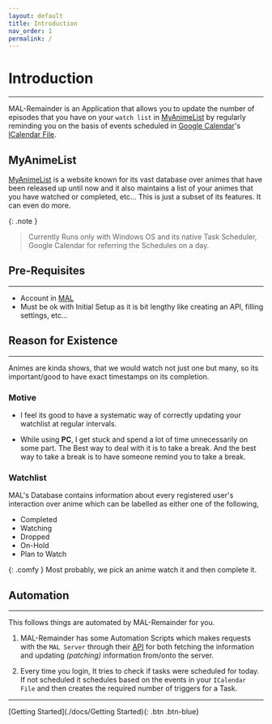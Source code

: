 ```yaml
---
layout: default
title: Introduction
nav_order: 1
permalink: /
---
```

# Introduction
---

MAL-Remainder is an Application that allows you to update the number of episodes that you have on your `watch list` in [MyAnimeList](https://myanimelist.net "MyAnimeList") by regularly reminding you on the basis of events scheduled in [Google Calendar](https://www.google.com/calendar/about/ "Google Calendar")'s [ICalendar File](https://en.wikipedia.org/wiki/ICalendar ".ics file").


## MyAnimeList

[MyAnimeList](https://myanimelist.net "MyAnimeList") is a website known for its vast database over animes that have been released up until now and it also maintains a list of your animes that you have watched or completed, etc... This is just a subset of its features. It can even do more. 

{: .note }

> Currently Runs only with Windows OS and its native Task Scheduler, Google Calendar for referring the Schedules on a day.

## Pre-Requisites
---

-   Account in [MAL](https://myanimelist.net "MyAnimeList")
-   Must be ok with Initial Setup as it is bit lengthy like creating an API, filling settings, etc...


## Reason for Existence
---

Animes are kinda shows, that we would watch not just one but many, so its important/good to have exact timestamps on its completion.


### Motive

-   I feel its good to have a systematic way of correctly updating your watchlist at regular intervals.

-   While using **PC**, I get stuck and spend a lot of time unnecessarily on some part. The Best way to deal with it is to take a break. And the best way to take a break is to have someone remind you to take a break.

### Watchlist

MAL's Database contains information about every registered user's interaction over anime which can be labelled as either one of the following,

-   Completed
-   Watching
-   Dropped
-   On-Hold
-   Plan to Watch

{: .comfy }
Most probably, we pick an anime watch it and then complete it.

## Automation
---
   
This follows things are automated by MAL-Remainder for you.

1.  MAL-Remainder has some Automation Scripts which makes requests with the `MAL Server` through their [API](https://myanimelist.net/apiconfig/references/api/v2) for both fetching the information and updating _(patching)_ information from/onto the server.

2.  Every time you login, It tries to check if tasks were scheduled for today. If not scheduled it schedules based on the events in your `ICalendar File` and then creates the required number of triggers for a Task.


----

[Getting Started](./docs/Getting Started){: .btn .btn-blue}